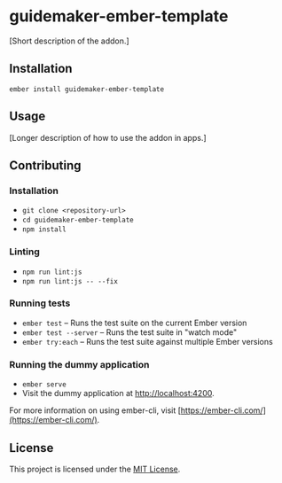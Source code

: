 guidemaker-ember-template
==============================================================================

[Short description of the addon.]

Installation
------------------------------------------------------------------------------

```
ember install guidemaker-ember-template
```


Usage
------------------------------------------------------------------------------

[Longer description of how to use the addon in apps.]


Contributing
------------------------------------------------------------------------------

### Installation

* `git clone <repository-url>`
* `cd guidemaker-ember-template`
* `npm install`

### Linting

* `npm run lint:js`
* `npm run lint:js -- --fix`

### Running tests

* `ember test` – Runs the test suite on the current Ember version
* `ember test --server` – Runs the test suite in "watch mode"
* `ember try:each` – Runs the test suite against multiple Ember versions

### Running the dummy application

* `ember serve`
* Visit the dummy application at [http://localhost:4200](http://localhost:4200).

For more information on using ember-cli, visit [https://ember-cli.com/](https://ember-cli.com/).

License
------------------------------------------------------------------------------

This project is licensed under the [MIT License](LICENSE.md).
